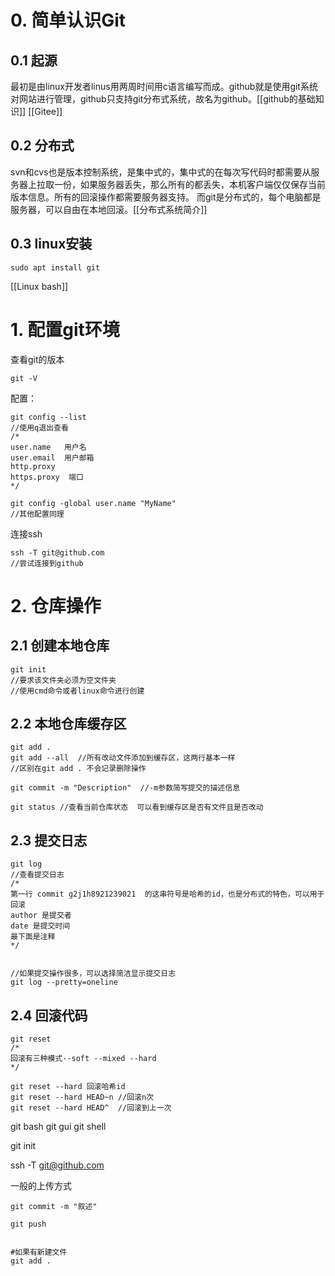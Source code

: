 # 0. 简单认识Git
## 0.1 起源
  最初是由linux开发者linus用两周时间用c语言编写而成。github就是使用git系统对网站进行管理，github只支持git分布式系统，故名为github。[[github的基础知识]]
  [[Gitee]]

## 0.2 分布式
  svn和cvs也是版本控制系统，是集中式的，集中式的在每次写代码时都需要从服务器上拉取一份，如果服务器丢失，那么所有的都丢失，本机客户端仅仅保存当前版本信息。所有的回滚操作都需要服务器支持。
  而git是分布式的，每个电脑都是服务器，可以自由在本地回滚。[[分布式系统简介]]

## 0.3 linux安装
```
sudo apt install git
```
[[Linux bash]]

# 1. 配置git环境
查看git的版本
```
git -V
```
配置：
```
git config --list
//使用q退出查看
/*
user.name   用户名
user.email  用户邮箱
http.proxy
https.proxy  端口
*/

git config -global user.name "MyName"
//其他配置同理
```
连接ssh
```
ssh -T git@github.com
//尝试连接到github
```

# 2. 仓库操作

## 2.1 创建本地仓库
```
git init
//要求该文件夹必须为空文件夹
//使用cmd命令或者linux命令进行创建
```
## 2.2  本地仓库缓存区
```
git add . 
git add --all  //所有改动文件添加到缓存区，这两行基本一样
//区别在git add . 不会记录删除操作

git commit -m "Description"  //-m参数简写提交的描述信息

git status //查看当前仓库状态  可以看到缓存区是否有文件且是否改动
```

## 2.3 提交日志
```
git log
//查看提交日志
/*
第一行 commit g2j1h8921239021  的这串符号是哈希的id，也是分布式的特色，可以用于回滚
author 是提交者
date 是提交时间
最下面是注释
*/


//如果提交操作很多，可以选择简洁显示提交日志
git log --pretty=oneline
```

## 2.4 回滚代码

```
git reset
/*
回滚有三种模式--soft --mixed --hard
*/

git reset --hard 回滚哈希id
git reset --hard HEAD~n //回滚n次
git reset --hard HEAD^  //回滚到上一次
```

git bash
git gui
git shell


git init

ssh -T git@github.com


一般的上传方式
```
git commit -m "叙述"

git push


#如果有新建文件 
git add .
```